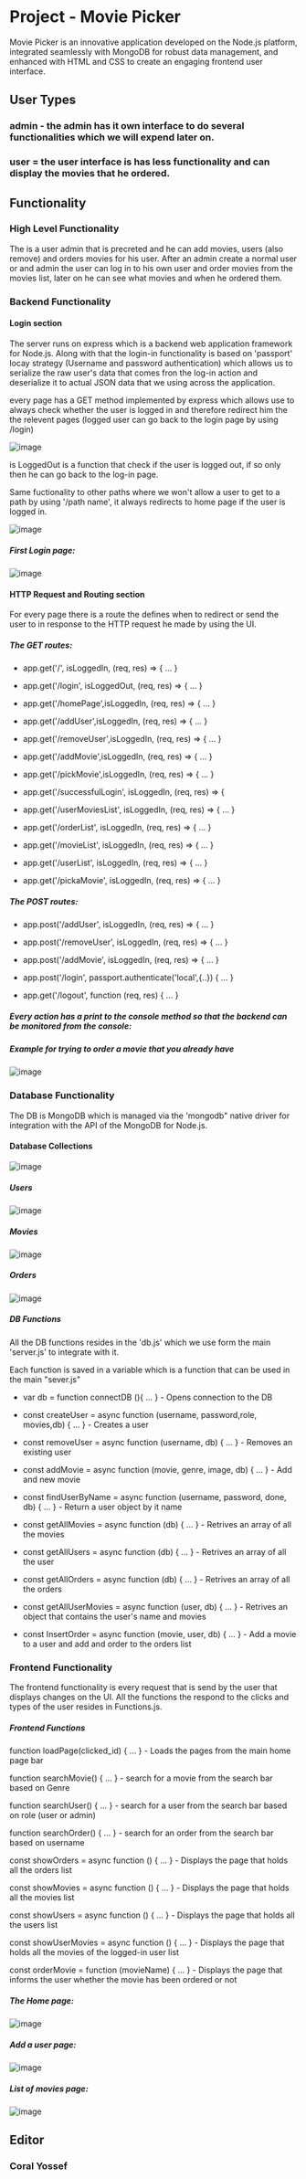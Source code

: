 # Project - Movie Picker

Movie Picker is an innovative application developed on the Node.js platform, integrated seamlessly with MongoDB for robust data management, and enhanced with HTML and CSS to create an engaging frontend user interface.


## User Types

### admin - the admin has it own interface to do several functionalities which we will expend later on.
### user = the user interface is has less functionality and can display the movies that he ordered. 


## Functionality

### High Level Functionality

The is a user admin that is precreted and he can add movies, users (also remove) and orders movies for his user.
After an admin create a normal user or and admin the user can log in to his own user and order movies from the movies list,
later on he can see what movies and when he ordered them.

### Backend Functionality 

#### Login section

The server runs on express which is a backend web application framework for Node.js. 
Along with that the login-in functionality is based on 'passport' locay strategy (Username and password authentication)
which allows us to serialize the raw user's data that comes 
fron the log-in action and deserialize it to actual JSON data that we using across the application.

every page has a GET method implemented by express which allows use to always check whether the user is logged in and
therefore redirect him the the relevent pages (logged user can go back to the login page by using /login)

![image](https://user-images.githubusercontent.com/72068418/176535678-6d3bb6f4-432b-4d90-b443-97ae5f67836a.png)

is LoggedOut is a function that check if the user is logged out, if so only then he can go back to the log-in page.

Same fuctionality to other paths where we won't allow a user to get to a path by using '/path name', it always redirects 
to home page if the user is logged in.
        
![image](https://user-images.githubusercontent.com/72068418/176536175-172ddb72-77ca-4cae-b8e5-677e78cc9bd3.png)

##### First Login page:

![image](https://user-images.githubusercontent.com/72068418/176542895-dbed900e-8eb2-4d6f-8beb-42ba41a75719.png)


####  HTTP Request and Routing section

For every page there is a route the defines when to redirect or send the user to in response to the HTTP request
he made by using the UI.

##### The GET routes:

* app.get('/', isLoggedIn, (req, res) => { ... }

* app.get('/login', isLoggedOut, (req, res) => { ... }

* app.get('/homePage',isLoggedIn, (req, res) => { ... }

* app.get('/addUser',isLoggedIn, (req, res) => { ... }

* app.get('/removeUser',isLoggedIn, (req, res) => { ... }

* app.get('/addMovie',isLoggedIn, (req, res) => { ... }

* app.get('/pickMovie',isLoggedIn, (req, res) => { ... }

* app.get('/successfulLogin', isLoggedIn, (req, res) => {

* app.get('/userMoviesList', isLoggedIn, (req, res) => { ... }

* app.get('/orderList', isLoggedIn, (req, res) => { ... }

* app.get('/movieList', isLoggedIn, (req, res) => { ... }

* app.get('/userList', isLoggedIn, (req, res) => { ... }

* app.get('/pickaMovie', isLoggedIn, (req, res) => { ... }

##### The POST routes:

* app.post('/addUser', isLoggedIn, (req, res) => { ... }

* app.post('/removeUser', isLoggedIn, (req, res) => { ... }

* app.post('/addMovie', isLoggedIn, (req, res) => { ... }

* app.post('/login', passport.authenticate('local',{..}) { ... }

* app.get('/logout', function (req, res) { ... }

##### Every action has a print to the console method so that the backend can be monitored from the console:
##### Example for trying to order a movie that you already have

![image](https://user-images.githubusercontent.com/72068418/176543355-80d7769e-20e2-42e4-992b-3f24e6a1baa5.png)

### Database Functionality 

The DB is MongoDB which is managed via the 'mongodb" native driver for integration with the API of the MongoDB for Node.js.

#### Database Collections

![image](https://user-images.githubusercontent.com/72068418/176543566-1600fa08-e8e9-431b-a409-40e734e8248b.png)

##### Users

![image](https://user-images.githubusercontent.com/72068418/176538294-f6ec21f1-5d61-4c87-8eb9-3af1dcfa74a9.png)

##### Movies

![image](https://user-images.githubusercontent.com/72068418/176538419-b897e067-c57d-436c-af73-dff295c83247.png)

##### Orders

![image](https://user-images.githubusercontent.com/72068418/176538532-737292ec-6083-47c7-a04c-f59257a0d970.png)

##### DB Functions

All the DB functions resides in the 'db.js' which we use form the main 'server.js' to integrate with it.

Each function is saved in a variable which is a function that can be used in the main "sever.js"

* var db = function connectDB (){ ... }                                            - Opens connection to the DB

* const createUser = async function (username, password,role, movies,db) { ... }   - Creates a user

* const removeUser = async function (username, db) { ... }                         - Removes an existing user

* const addMovie = async function (movie, genre, image, db) { ... }                - Add and new movie

* const findUserByName = async function (username, password, done, db) { ... }     - Return a user object by it name

* const getAllMovies = async function (db) { ... }                                 - Retrives an array of all the movies

* const getAllUsers = async function (db) { ... }                                  - Retrives an array of all the user

* const getAllOrders = async function (db) { ... }                                 - Retrives an array of all the orders

* const getAllUserMovies = async function (user, db) { ... }                       - Retrives an object that contains the user's name and movies

* const InsertOrder = async function (movie, user, db) { ... }                     - Add a movie to a user and add and order to the orders list

### Frontend Functionality 

The frontend functionality is every request that is send by the user that displays changes on the UI.
All the functions the respond to the clicks and types of the user resides in Functions.js.

##### Frontend Functions

function loadPage(clicked_id) { ... }                                              - Loads the pages from the main home page bar

function searchMovie() { ... }                                                     - search for a movie from the search bar based on Genre

function searchUser() { ... }                                                      - search for a user from the search bar based on role (user or admin)

function searchOrder() { ... }                                                     - search for an order from the search bar based on username 

const showOrders = async function ()  { ... }                                      - Displays the page that holds all the orders list

const showMovies = async function ()  { ... }                                      - Displays the page that holds all the movies list

const showUsers = async function ()  { ... }                                       - Displays the page that holds all the users list

const showUserMovies = async function ()  { ... }                                  - Displays the page that holds all the movies of the logged-in user list

const orderMovie = function (movieName)  { ... }                                   - Displays the page that informs the user whether the movie has been ordered or not

##### The Home page:

![image](https://user-images.githubusercontent.com/72068418/176543768-49fcd510-4d11-4cb8-9c22-2f0b431a0dc8.png)

##### Add a user page:

![image](https://user-images.githubusercontent.com/72068418/176543875-1d5d1333-8db1-4064-a382-79957f309602.png)

##### List of movies page:

![image](https://user-images.githubusercontent.com/72068418/176543971-5d078b0b-c2e8-4a7a-9b69-ae5eb5b24ec6.png)

## Editor

###  Coral Yossef
